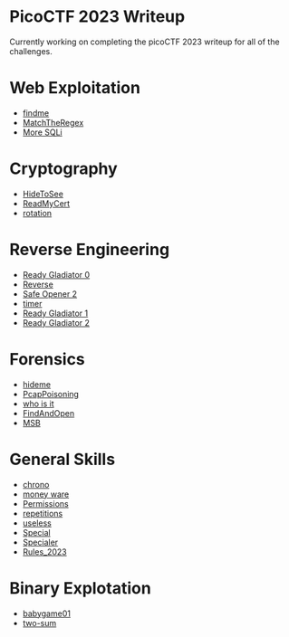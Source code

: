 # PicoCTF 2023 Writeup

Currently working on completing the picoCTF 2023 writeup for all of the challenges.

# Web Exploitation

* [findme](https://github.com/noamgariani11/PicoCTF-2023-Writeup/tree/main/Web%20Explotation/findme/findme.md)
* [MatchTheRegex](https://github.com/noamgariani11/PicoCTF-2023-Writeup/tree/main/Web%20Explotation/MatchTheRegex/MatchTheRegex.md)
* [More SQLi](https://github.com/noamgariani11/PicoCTF-2023-Writeup/blob/main/Web%20Explotation/More%20SQLi/MoreSQLi.md)

# Cryptography

* [HideToSee](https://github.com/noamgariani11/PicoCTF-2023-Writeup/tree/main/Cryptography/HideToSee/HideToSee.md)
* [ReadMyCert](https://github.com/noamgariani11/PicoCTF-2023-Writeup/blob/main/Cryptography/ReadMyCert/ReadMyCert.md)
* [rotation](https://github.com/noamgariani11/PicoCTF-2023-Writeup/tree/main/Cryptography/rotation/rotation.md)

# Reverse Engineering

* [Ready Gladiator 0](https://github.com/noamgariani11/PicoCTF-2023-Writeup/tree/main/Reverse%20Engineering/Ready%20Gladiator%200/ReadyGladiator0.md)
* [Reverse](https://github.com/noamgariani11/PicoCTF-2023-Writeup/tree/main/Reverse%20Engineering/Reverse/Reverse.md)
* [Safe Opener 2](https://github.com/noamgariani11/PicoCTF-2023-Writeup/tree/main/Reverse%20Engineering/Safe%20Opener%202/SafeOpener2.md)
* [timer](https://github.com/noamgariani11/PicoCTF-2023-Writeup/tree/main/Reverse%20Engineering/timer/timer.md)
* [Ready Gladiator 1](https://github.com/noamgariani11/PicoCTF-2023-Writeup/tree/main/Reverse%20Engineering/Ready%20Gladiator%201/ReadyGladiator1.md)
* [Ready Gladiator 2](https://github.com/noamgariani11/PicoCTF-2023-Writeup/blob/main/Reverse%20Engineering/Ready%20Gladiator%202/ReadyGladiator2.md)
<!--- * [Virtual Machine 0](https://github.com/noamgariani11/PicoCTF-2023-Writeup/tree/main/Reverse%20Engineering/Virtual%20Machine%200/VirtualMachine0.md) --->
<!--- * [No way out](https://github.com/noamgariani11/PicoCTF-2023-Writeup/tree/main/Reverse%20Engineering/No%20way%20out/NoWayOut.md) --->
<!--- [Virtual Machine 1](https://github.com/noamgariani11/PicoCTF-2023-Writeup/tree/main/Reverse%20Engineering/Virtual%20Machine%201) --->


# Forensics

* [hideme](https://github.com/noamgariani11/PicoCTF-2023-Writeup/tree/main/Forensics/hideme/hideme.md)
* [PcapPoisoning](https://github.com/noamgariani11/PicoCTF-2023-Writeup/tree/main/Forensics/PcapPoisoning/PcapPoisoning.md)
* [who is it](https://github.com/noamgariani11/PicoCTF-2023-Writeup/tree/main/Forensics/who%20is%20it/who_is_it.md)
* [FindAndOpen](https://github.com/noamgariani11/PicoCTF-2023-Writeup/tree/main/Forensics/FindAndOpen/FindAndOpen.md)
* [MSB](https://github.com/noamgariani11/PicoCTF-2023-Writeup/tree/main/Forensics/MSB/MSB.md)
<!--- [Invisible WORDs](https://github.com/noamgariani11/PicoCTF-2023-Writeup/tree/main/Forensics/Invisible%20WORDs) --->
<!--- [UnforgottenBits](https://github.com/noamgariani11/PicoCTF-2023-Writeup/tree/main/Forensics/UnforgottenBits) --->

# General Skills

* [chrono](https://github.com/noamgariani11/PicoCTF-2023-Writeup/tree/main/General%20Skills/chrono/chrono.md)
* [money ware](https://github.com/noamgariani11/PicoCTF-2023-Writeup/tree/main/General%20Skills/money-ware/money-ware.md)
* [Permissions](https://github.com/noamgariani11/PicoCTF-2023-Writeup/tree/main/General%20Skills/Permissions/Permissions.md)
* [repetitions](https://github.com/noamgariani11/PicoCTF-2023-Writeup/tree/main/General%20Skills/repetitions/repetitions.md)
* [useless](https://github.com/noamgariani11/PicoCTF-2023-Writeup/tree/main/General%20Skills/useless/useless.md)
* [Special](https://github.com/noamgariani11/PicoCTF-2023-Writeup/tree/main/General%20Skills/Special/Special.md)
* [Specialer](https://github.com/noamgariani11/PicoCTF-2023-Writeup/tree/main/General%20Skills/Specialer/Specialer.md)
* [Rules_2023](https://github.com/noamgariani11/PicoCTF-2023-Writeup/blob/main/General%20Skills/Rules_2023/Rules_2023.md)

# Binary Explotation

* [babygame01](https://github.com/noamgariani11/PicoCTF-2023-Writeup/blob/main/Binary%20Explotation/babygame01/babygame01.md)
* [two-sum](https://github.com/noamgariani11/PicoCTF-2023-Writeup/blob/main/Binary%20Explotation/two-sum/two-sum.md)
